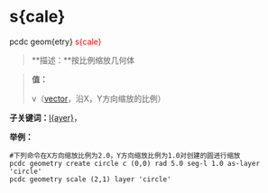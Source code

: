 # s{cale}
pcdc geom{etry} <span style='color: red;'>s{cale}</span>
> **描述：**按比例缩放几何体

> 
> **值：**
> 
> v（[vector](数据类型/vector/)，沿X，Y方向缩放的比例）

**子关键词：**[l{ayer}](geom{etry}/s{cale}/l{ayer}/)，


**举例：**
```
#下列命令在X方向缩放比例为2.0，Y方向缩放比例为1.0对创建的圆进行缩放
pcdc geometry create circle c (0,0) rad 5.0 seg-l 1.0 as-layer 'circle'
pcdc geometry scale (2,1) layer 'circle'

```

